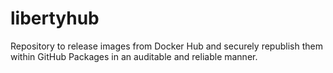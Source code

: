 # libertyhub
Repository to release images from Docker Hub and securely republish them within GitHub Packages in an auditable and reliable manner.
